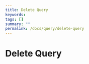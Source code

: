 ```yaml
---
title: Delete Query
keywords:
tags: []
summary: ""
permalink: /docs/query/delete-query
---
```


# Delete Query
